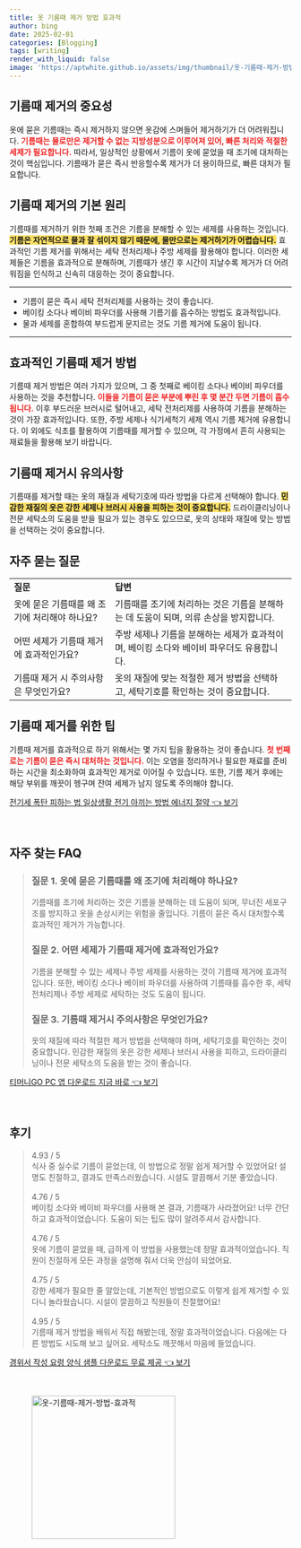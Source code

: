 ```yaml
---
title: 옷 기름때 제거 방법 효과적
author: bing
date: 2025-02-01
categories: [Blogging]
tags: [writing]
render_with_liquid: false
image: 'https://aptwhite.github.io/assets/img/thumbnail/옷-기름때-제거-방법-효과적.webp'
---
```



<h2 id='기름때 제거의 중요성'>기름때 제거의 중요성</h2>

<p>옷에 묻은 기름때는 즉시 제거하지 않으면 옷감에 스며들어 제거하기가 더 어려워집니다. <b><span style="color: #ee2323;">기름때는 물로만은 제거할 수 없는 지방성분으로 이루어져 있어, 빠른 처리와 적절한 세제가 필요합니다.</span></b> 따라서, 일상적인 상황에서 기름이 옷에 묻었을 때 조기에 대처하는 것이 핵심입니다. 기름때가 묻은 즉시 반응할수록 제거가 더 용이하므로, 빠른 대처가 필요합니다.</p>

<h2 id='기름때 제거의 기본 원리'>기름때 제거의 기본 원리</h2>

<p>기름때를 제거하기 위한 첫째 조건은 기름을 분해할 수 있는 세제를 사용하는 것입니다. <b><span style="background-color: #ffe066;">기름은 자연적으로 물과 잘 섞이지 않기 때문에, 물만으로는 제거하기가 어렵습니다.</span></b> 효과적인 기름 제거를 위해서는 세탁 전처리제나 주방 세제를 활용해야 합니다. 이러한 세제들은 기름을 효과적으로 분해하며, 기름때가 생긴 후 시간이 지날수록 제거가 더 어려워짐을 인식하고 신속히 대응하는 것이 중요합니다.</p>

<hr />

<ul>
    <li>기름이 묻은 즉시 세탁 전처리제를 사용하는 것이 좋습니다.</li>
    <li>베이킹 소다나 베이비 파우더를 사용해 기름기를 흡수하는 방법도 효과적입니다.</li>
    <li>물과 세제를 혼합하여 부드럽게 문지르는 것도 기름 제거에 도움이 됩니다.</li>
</ul>

<hr />

<h2 id='효과적인 기름때 제거 방법'>효과적인 기름때 제거 방법</h2>

<p>기름때 제거 방법은 여러 가지가 있으며, 그 중 첫째로 베이킹 소다나 베이비 파우더를 사용하는 것을 추천합니다. <b><span style="color: #ee2323;">이들을 기름이 묻은 부분에 뿌린 후 몇 분간 두면 기름이 흡수됩니다.</span></b> 이후 부드러운 브러시로 털어내고, 세탁 전처리제를 사용하여 기름을 분해하는 것이 가장 효과적입니다. 또한, 주방 세제나 식기세척기 세제 역시 기름 제거에 유용합니다. 이 외에도 식초를 활용하여 기름때를 제거할 수 있으며, 각 가정에서 흔히 사용되는 재료들을 활용해 보기 바랍니다.</p>

<h2 id='기름때 제거시 유의사항'>기름때 제거시 유의사항</h2>

<p>기름때를 제거할 때는 옷의 재질과 세탁기호에 따라 방법을 다르게 선택해야 합니다. <b><span style="background-color: #ffe066;">민감한 재질의 옷은 강한 세제나 브러시 사용을 피하는 것이 중요합니다.</span></b> 드라이클리닝이나 전문 세탁소의 도움을 받을 필요가 있는 경우도 있으므로, 옷의 상태와 재질에 맞는 방법을 선택하는 것이 중요합니다.</p>

<h2 id='자주 묻는 질문'>자주 묻는 질문</h2>

<table>
    <tr>
        <td><b>질문</b></td>
        <td><b>답변</b></td>
    </tr>
    <tr>
        <td>옷에 묻은 기름때를 왜 조기에 처리해야 하나요?</td>
        <td>기름때를 조기에 처리하는 것은 기름을 분해하는 데 도움이 되며, 의류 손상을 방지합니다.</td>
    </tr>
    <tr>
        <td>어떤 세제가 기름때 제거에 효과적인가요?</td>
        <td>주방 세제나 기름을 분해하는 세제가 효과적이며, 베이킹 소다와 베이비 파우더도 유용합니다.</td>
    </tr>
    <tr>
        <td>기름때 제거 시 주의사항은 무엇인가요?</td>
        <td>옷의 재질에 맞는 적절한 제거 방법을 선택하고, 세탁기호를 확인하는 것이 중요합니다.</td>
    </tr>
</table>

<h2 id='기름때 제거를 위한 팁'>기름때 제거를 위한 팁</h2>

<p>기름때 제거를 효과적으로 하기 위해서는 몇 가지 팁을 활용하는 것이 좋습니다. <b><span style="color: #ee2323;">첫 번째로는 기름이 묻은 즉시 대처하는 것입니다.</span></b> 이는 오염을 정리하거나 필요한 재료를 준비하는 시간을 최소화하여 효과적인 제거로 이어질 수 있습니다. 또한, 기름 제거 후에는 해당 부위를 깨끗이 헹구며 잔여 세제가 남지 않도록 주의해야 합니다.</p>


<p><a class="click-button" title="전기세 폭탄 피하는 법 일상생활 전기 아끼는 방법 에너지 절약" href="https://aptwhite.github.io/posts/%EC%A0%84%EA%B8%B0%EC%84%B8-%ED%8F%AD%ED%83%84-%ED%94%BC%ED%95%98%EB%8A%94-%EB%B2%95-%EC%9D%BC%EC%83%81%EC%83%9D%ED%99%9C-%EC%A0%84%EA%B8%B0-%EC%95%84%EB%81%BC%EB%8A%94-%EB%B0%A9%EB%B2%95-%EC%97%90%EB%84%88%EC%A7%80-%EC%A0%88%EC%95%BD/" rel="dofollow">전기세 폭탄 피하는 법 일상생활 전기 아끼는 방법 에너지 절약 👈 보기</a></p><br>
<h2 id='자주_찾는_FAQ'>자주 찾는 FAQ</h2>
<div itemscope="" itemtype="https://schema.org/FAQPage"> 
<blockquote> 
<div itemscope="" itemprop="mainEntity" itemtype="https://schema.org/Question"> 
<h3 itemprop="name">질문 1. 옷에 묻은 기름때를 왜 조기에 처리해야 하나요?</h3> 
<div itemscope="" itemprop="acceptedAnswer" itemtype="https://schema.org/Answer"> 
<span itemprop="text"> 
<p>기름때를 조기에 처리하는 것은 기름을 분해하는 데 도움이 되며, 무너진 세포구조를 방지하고 옷을 손상시키는 위험을 줄입니다. 기름이 묻은 즉시 대처할수록 효과적인 제거가 가능합니다.</p> 
</span> 
</div> 
</div> 

<div itemscope="" itemprop="mainEntity" itemtype="https://schema.org/Question"> 
<h3 itemprop="name">질문 2. 어떤 세제가 기름때 제거에 효과적인가요?</h3> 
<div itemscope="" itemprop="acceptedAnswer" itemtype="https://schema.org/Answer"> 
<span itemprop="text"> 
<p>기름을 분해할 수 있는 세제나 주방 세제를 사용하는 것이 기름때 제거에 효과적입니다. 또한, 베이킹 소다나 베이비 파우더를 사용하여 기름때를 흡수한 후, 세탁 전처리제나 주방 세제로 세탁하는 것도 도움이 됩니다.</p> 
</span> 
</div> 
</div> 

<div itemscope="" itemprop="mainEntity" itemtype="https://schema.org/Question"> 
<h3 itemprop="name">질문 3. 기름때 제거시 주의사항은 무엇인가요?</h3> 
<div itemscope="" itemprop="acceptedAnswer" itemtype="https://schema.org/Answer"> 
<span itemprop="text"> 
<p>옷의 재질에 따라 적절한 제거 방법을 선택해야 하며, 세탁기호를 확인하는 것이 중요합니다. 민감한 재질의 옷은 강한 세제나 브러시 사용을 피하고, 드라이클리닝이나 전문 세탁소의 도움을 받는 것이 좋습니다.</p> 
</span> 
</div> 
</div> 
</blockquote> 
</div>
<p><a class="click-button" title="티머니GO PC 앱 다운로드 지금 바로" href="https://aptwhite.github.io/posts/%ED%8B%B0%EB%A8%B8%EB%8B%88GO-PC-%EC%95%B1-%EB%8B%A4%EC%9A%B4%EB%A1%9C%EB%93%9C-%EC%A7%80%EA%B8%88-%EB%B0%94%EB%A1%9C/" rel="dofollow">티머니GO PC 앱 다운로드 지금 바로 👈 보기</a></p><br>
<h2 id='후기'>후기</h2>
<div itemscope itemtype="https://schema.org/Product">
  <blockquote>
  <div itemprop="review" itemscope itemtype="https://schema.org/Review">
      <div itemprop="reviewRating" itemscope itemtype="https://schema.org/Rating"> <span itemprop="ratingValue">4.93</span> / <span itemprop="bestRating">5</span> </div>
      <span itemprop="reviewBody">식사 중 실수로 기름이 묻었는데, 이 방법으로 정말 쉽게 제거할 수 있었어요! 설명도 친절하고, 결과도 만족스러웠습니다. 시설도 깔끔해서 기분 좋았습니다.</span>
  </div>
  <br>
  <div itemprop="review" itemscope itemtype="https://schema.org/Review">
      <div itemprop="reviewRating" itemscope itemtype="https://schema.org/Rating"> <span itemprop="ratingValue">4.76</span> / <span itemprop="bestRating">5</span> </div>
      <span itemprop="reviewBody">베이킹 소다와 베이비 파우더를 사용해 본 결과, 기름때가 사라졌어요! 너무 간단하고 효과적이었습니다. 도움이 되는 팁도 많이 알려주셔서 감사합니다.</span>
  </div>
  <br>
  <div itemprop="review" itemscope itemtype="https://schema.org/Review">
      <div itemprop="reviewRating" itemscope itemtype="https://schema.org/Rating"> <span itemprop="ratingValue">4.76</span> / <span itemprop="bestRating">5</span> </div>
      <span itemprop="reviewBody">옷에 기름이 묻었을 때, 급하게 이 방법을 사용했는데 정말 효과적이었습니다. 직원이 친절하게 모든 과정을 설명해 줘서 더욱 안심이 되었어요.</span>
  </div>
  <br>
  <div itemprop="review" itemscope itemtype="https://schema.org/Review">
      <div itemprop="reviewRating" itemscope itemtype="https://schema.org/Rating"> <span itemprop="ratingValue">4.75</span> / <span itemprop="bestRating">5</span> </div>
      <span itemprop="reviewBody">강한 세제가 필요한 줄 알았는데, 기본적인 방법으로도 이렇게 쉽게 제거할 수 있다니 놀라웠습니다. 시설이 깔끔하고 직원들이 친절했어요!</span>
  </div>
  <br>
  <div itemprop="review" itemscope itemtype="https://schema.org/Review">
      <div itemprop="reviewRating" itemscope itemtype="https://schema.org/Rating"> <span itemprop="ratingValue">4.95</span> / <span itemprop="bestRating">5</span> </div>
      <span itemprop="reviewBody">기름때 제거 방법을 배워서 직접 해봤는데, 정말 효과적이었습니다. 다음에는 다른 방법도 시도해 보고 싶어요. 세탁소도 깨끗해서 마음에 들었습니다.</span>
  </div>
  </blockquote>
</div>
<p><a class="click-button" title="경위서 작성 요령 양식 샘플 다운로드 무료 제공" href="https://aptwhite.github.io/posts/%EA%B2%BD%EC%9C%84%EC%84%9C-%EC%9E%91%EC%84%B1-%EC%9A%94%EB%A0%B9-%EC%96%91%EC%8B%9D-%EC%83%98%ED%94%8C-%EB%8B%A4%EC%9A%B4%EB%A1%9C%EB%93%9C-%EB%AC%B4%EB%A3%8C-%EC%A0%9C%EA%B3%B5/" rel="dofollow">경위서 작성 요령 양식 샘플 다운로드 무료 제공 👈 보기</a></p><br>
<figure class="image"><img src="https://aptwhite.github.io/assets/img/thumbnail/옷-기름때-제거-방법-효과적.webp" alt="옷-기름때-제거-방법-효과적" width="256" height="256"></figure>